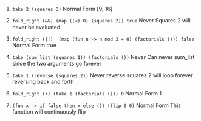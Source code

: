 1. `take 2 (squares 3)`
Normal Form
[9; 16]

2. `fold_right (&&) (map ((<) 0) (squares 2)) true`
Never
Squares 2 will never be evaluated

3. `fold_right (||)  (map (fun n -> n mod 3 = 0) (factorials ())) false`
Normal Form
true

4. `take (sum_list (squares 1)) (factorials ())`
Never
Can never sum_list since the two arguments go forever

5. `take 1 (reverse (squares 2))`
Never
reverse squares 2 will loop forever reversing back and forth

6. `fold_right (+) (take 1 (factorials ())) 0`
Normal Form
1

7. `(fun x -> if false then x else ()) (flip 0 0)`
Normal Form
This function will continuously flip